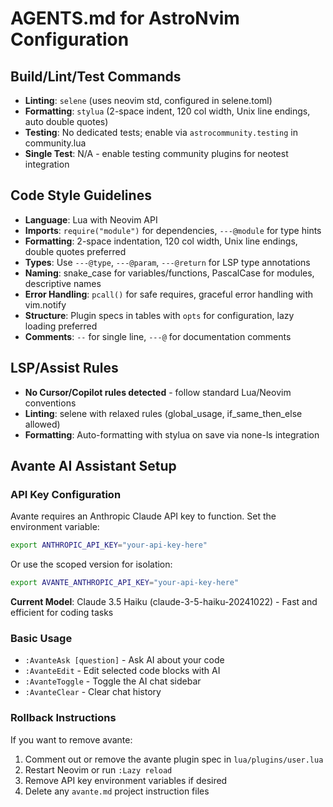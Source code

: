 # AGENTS.md for AstroNvim Configuration

## Build/Lint/Test Commands
- **Linting**: `selene` (uses neovim std, configured in selene.toml)
- **Formatting**: `stylua` (2-space indent, 120 col width, Unix line endings, auto double quotes)
- **Testing**: No dedicated tests; enable via `astrocommunity.testing` in community.lua
- **Single Test**: N/A - enable testing community plugins for neotest integration

## Code Style Guidelines
- **Language**: Lua with Neovim API
- **Imports**: `require("module")` for dependencies, `---@module` for type hints
- **Formatting**: 2-space indentation, 120 col width, Unix line endings, double quotes preferred
- **Types**: Use `---@type`, `---@param`, `---@return` for LSP type annotations
- **Naming**: snake_case for variables/functions, PascalCase for modules, descriptive names
- **Error Handling**: `pcall()` for safe requires, graceful error handling with vim.notify
- **Structure**: Plugin specs in tables with `opts` for configuration, lazy loading preferred
- **Comments**: `--` for single line, `---@` for documentation comments

## LSP/Assist Rules
- **No Cursor/Copilot rules detected** - follow standard Lua/Neovim conventions
- **Linting**: selene with relaxed rules (global_usage, if_same_then_else allowed)
- **Formatting**: Auto-formatting with stylua on save via none-ls integration

## Avante AI Assistant Setup

### API Key Configuration
Avante requires an Anthropic Claude API key to function. Set the environment variable:
```bash
export ANTHROPIC_API_KEY="your-api-key-here"
```
Or use the scoped version for isolation:
```bash
export AVANTE_ANTHROPIC_API_KEY="your-api-key-here"
```

**Current Model**: Claude 3.5 Haiku (claude-3-5-haiku-20241022) - Fast and efficient for coding tasks

### Basic Usage
- `:AvanteAsk [question]` - Ask AI about your code
- `:AvanteEdit` - Edit selected code blocks with AI
- `:AvanteToggle` - Toggle the AI chat sidebar
- `:AvanteClear` - Clear chat history

### Rollback Instructions
If you want to remove avante:
1. Comment out or remove the avante plugin spec in `lua/plugins/user.lua`
2. Restart Neovim or run `:Lazy reload`
3. Remove API key environment variables if desired
4. Delete any `avante.md` project instruction files